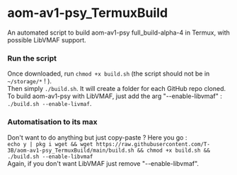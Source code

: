 # aom-av1-psy_TermuxBuild
An automated script to build aom-av1-psy full_build-alpha-4 in Termux, with possible LibVMAF support.

### Run the script
Once downloaded, run `chmod +x build.sh` (the script should not be in `~/storage/*` ! ).\
Then simply `./build.sh`. It will create a folder for each GitHub repo cloned.\
To build aom-av1-psy with LibVMAF, just add the arg "--enable-libvmaf" : `./build.sh --enable-livmaf`.

### Automatisation to its max
Don't want to do anything but just copy-paste ? Here you go :\
`echo y | pkg i wget && wget https://raw.githubusercontent.com/T-3B/aom-av1-psy_TermuxBuild/main/build.sh && chmod +x build.sh && ./build.sh --enable-libvmaf`\
Again, if you don't want LibVMAF just remove "--enable-libvmaf".
